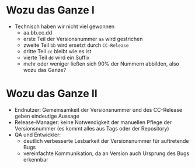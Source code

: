<!--s-->
# Wozu das Ganze I

* Technisch haben wir nicht viel gewonnen
  * aa.bb.cc.dd
  * erste Teil der Versionsnummer `aa` wird gestrichen
  * zweite Teil `bb` wird ersetzt durch `CC-Release`
  * dritte Teil `cc` bleibt wie es ist
  * vierte Teil `dd` wird ein Suffix
  * mehr oder weniger ließen sich 90% der Nummern abbilden, also wozu das Ganze?

<!--v-->
# Wozu das Ganze II

* Endnutzer: Gemeinsamkeit der Versionsnummer und des CC-Release geben eindeutige Aussage
* Release-Manager: keine Notwendigkeit der manuellen Pflege der Versionsnummer (es kommt alles aus Tags oder der Repository)
* QA und Entwickler:
  * deutlich verbesserte Lesbarkeit der Versionsnummer für auftretende Bugs
  * vereinfachte Kommunikation, da an Version auch Ursprung des Bugs erkennbar

